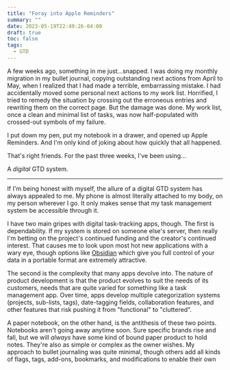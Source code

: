```yaml
---
title: "Foray into Apple Reminders"
summary: ""
date: 2023-05-19T22:49:26-04:00
draft: true
toc: false
tags:
  - GTD
---
```

A few weeks ago, something in me just...snapped.  I was doing my monthly migration in my bullet journal, copying outstanding next actions from April to May, when I realized that I had made a terrible, embarrassing mistake.  I had accidentally moved some personal next actions to my work list.  Horrified, I tried to remedy the situation by crossing out the erroneous entries and rewriting them on the correct page.  But the damage was done.  My work list, once a clean and minimal list of tasks, was now half-populated with crossed-out symbols of my failure.

I put down my pen, put my notebook in a drawer, and opened up Apple Reminders.  And I'm only kind of joking about how quickly that all happened.

That's right friends.  For the past three weeks, I've been using...

A *_digital_* GTD system.

---

If I'm being honest with myself, the allure of a digital GTD system has always appealed to me.  My phone is almost literally attached to my body, on my person wherever I go.  It only makes sense that my task management system be accessible through it.

I have two main gripes with digital task-tracking apps, though.  The first is dependability.  If my system is stored on someone else's server, then really I'm betting on the project's continued funding and the creator's continued interest.  That causes me to look upon most hot new applications with a wary eye, though options like [Obsidian](https://obsidian.md/) which give you full control of your data in a portable format are extremely attractive.

The second is the complexity that many apps devolve into.  The nature of product development is that the product evolves to suit the needs of its customers, needs that are quite varied for something like a task management app.  Over time, apps develop multiple categorization systems (projects, sub-lists, tags), date-tagging fields, collaboration features, and other features that risk pushing it from "functional" to "cluttered".

A paper notebook, on the other hand, is the antithesis of these two points.  Notebooks aren't going away anytime soon.  Sure specific brands rise and fall, but we will _always_ have some kind of bound paper product to hold notes.  They're also as simple or complex as the owner wishes.  My approach to bullet journaling was quite minimal, though others add all kinds of flags, tags, add-ons, bookmarks, and modifications to enable their own 
